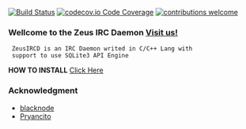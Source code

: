 
[![Build Status](https://travis-ci.org/dwyl/esta.svg?branch=master)](https://github.com/Pryancito/zeusircd) [![codecov.io Code Coverage](https://img.shields.io/codecov/c/github/dwyl/hapi-auth-jwt2.svg?maxAge=2592000)](https://github.com/Pryancito/zeusircd) [![contributions welcome](https://img.shields.io/badge/contributions-welcome-brightgreen.svg?style=flat)](https://github.com/Pryancito/zeusircd/issues)

### Wellcome to the Zeus IRC Daemon [Visit us!](http://www.zeusircd.net)

~~~
 ZeusIRCD is an IRC Daemon writed in C/C++ Lang with
 support to use SQLite3 API Engine
~~~

__HOW TO INSTALL__ [Click Here]([http://www.zeusircd.net])

### Acknowledgment

- [blacknode](https://github.com/blacknode/)
- [Pryancito](https://github.com/Pryancito/)
